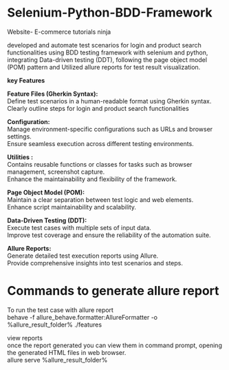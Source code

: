 # Selenium-Python-BDD-Framework
Website- E-commerce tutorials ninja <br>

developed and automate test scenarios for login and product search functionalities using BDD testing framework with selenium and python, integrating Data-driven testing (DDT), following the page object model (POM) pattern and Utilized allure reports for test result visualization.

**key Features** <br>

**Feature Files (Gherkin Syntax):** <br>
Define test scenarios in a human-readable format using Gherkin syntax.<br>
Clearly outline steps for login and product search functionalities

**Configuration:** <br>
Manage environment-specific configurations such as URLs and browser settings.<br>
Ensure seamless execution across different testing environments.

**Utilities :** <br>
Contains reusable functions or classes for tasks such as browser management, screenshot capture.<br>
Enhance the maintainability and flexibility of the framework.

**Page Object Model (POM):** <br>
Maintain a clear separation between test logic and web elements.<br>
Enhance script maintainability and scalability.

**Data-Driven Testing (DDT):** <br>
Execute test cases with multiple sets of input data.<br>
Improve test coverage and ensure the reliability of the automation suite.

**Allure Reports:** <br>
Generate detailed test execution reports using Allure.<br>
Provide comprehensive insights into test scenarios and steps.

# Commands to generate allure report
To run the test case with allure report<br>
behave -f allure_behave.formatter:AllureFormatter -o %allure_result_folder% ./features

view reports<br>
once the report generated you can view them in command prompt, opening the generated HTML files in web browser.<br>
allure serve %allure_result_folder%









